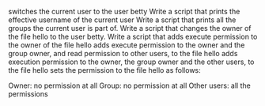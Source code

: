 switches the current user to the user betty
Write a script that prints the effective username of the current user
Write a script that prints all the groups the current user is part of.
Write a script that changes the owner of the file hello to the user betty.
Write a script that adds execute permission to the owner of the file hello
 adds execute permission to the owner and the group owner, and read permission to other users, to the file hello
 adds execution permission to the owner, the group owner and the other users, to the file hello
 sets the permission to the file hello as follows:

Owner: no permission at all
Group: no permission at all
Other users: all the permissions

